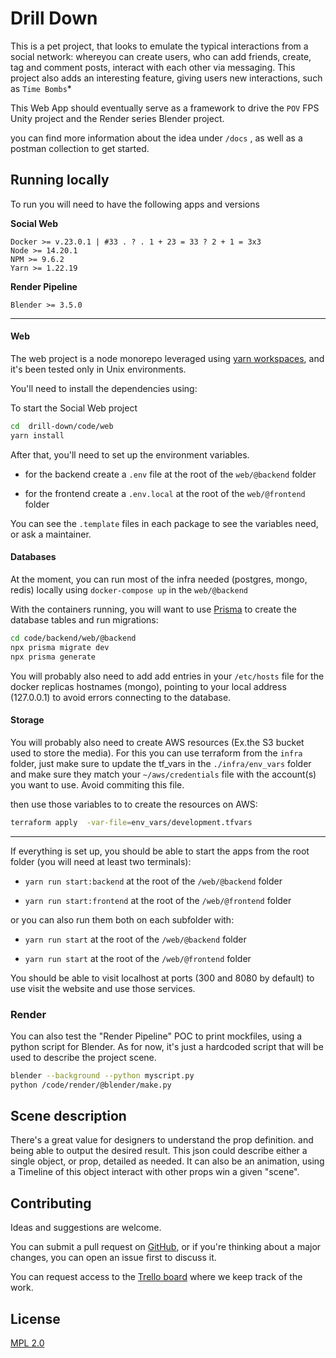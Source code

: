 # Drill Down

This is a pet project, that looks to emulate the typical interactions from a social network: whereyou can create users, who can add friends, create, tag and comment posts, interact with each other via messaging. This project also adds an interesting feature, giving users new interactions, such as `Time Bombs`*

This Web App should eventually serve as a framework to drive the `POV` FPS Unity project and the Render series Blender project.

you can find more information about the idea under `/docs` , as well as a postman collection to get started.

## Running locally

To run you will need to have the following apps and versions  

**Social Web**
```
Docker >= v.23.0.1 | #33 . ? . 1 + 23 = 33 ? 2 + 1 = 3x3
Node >= 14.20.1
NPM >= 9.6.2
Yarn >= 1.22.19
```

**Render Pipeline**
```
Blender >= 3.5.0
```

---

#### Web
The web project is a node monorepo leveraged using [yarn workspaces](https://yarnpkg.com/features/workspaces), and it's been tested only in Unix environments. 

You'll need to install the dependencies using:

To start the Social Web project

```bash
cd  drill-down/code/web
yarn install
```

After that, you'll need to set up the environment variables.

- for the backend create a `.env` file at the root of the `web/@backend` folder

- for the frontend create a `.env.local` at the root of the `web/@frontend` folder

You can see the `.template` files in each package to see the variables need, or ask a maintainer.


#### Databases
At the moment, you can run most of the infra needed (postgres, mongo, redis) locally using `docker-compose up` in the `web/@backend` 

With the containers running, you will want to use [Prisma](https://www.prisma.io/docs/getting-started) to create the database tables and run migrations:

```bash
cd code/backend/web/@backend
npx prisma migrate dev
npx prisma generate
```


You will probably also need to add add entries in your `/etc/hosts` file for the docker replicas hostnames (mongo), pointing to your local address (127.0.0.1) to avoid errors connecting to the database.

  
#### Storage
 
You will probably also need to create AWS resources (Ex.the S3 bucket used to store the media). For this you can use terraform from the `infra` folder, just make sure to update the tf_vars in the `./infra/env_vars` folder and make sure they match your `~/aws/credentials` file with the account(s) you want to use. Avoid commiting this file.

then use those variables to to create the resources on AWS:

```bash
terraform apply  -var-file=env_vars/development.tfvars
```

--- 
If everything is set up, you should be able to start the apps from the root folder (you will need at least two terminals):

- `yarn run start:backend` at the root of the `/web/@backend` folder

- `yarn run start:frontend` at the root of the `/web/@frontend` folder


or you can also run them both on each subfolder with:  
  

- `yarn run start` at the root of the `/web/@backend` folder

- `yarn run start` at the root of the `/web/@frontend` folder

You should be able to visit localhost at ports (300 and 8080 by default) to use visit the website and use those services.


### Render 
You can also test the "Render Pipeline" POC to print mockfiles, using a python script for Blender. As for now, it's just a hardcoded script that will be used to describe the project scene.

``` bash
blender --background --python myscript.py
python /code/render/@blender/make.py
```

## Scene description

There's a great value for designers to understand the prop definition. and being able to output the desired result. This json could describe either a single object, or prop, detailed as needed. It can also be an animation, using a Timeline of this object interact with other props win a given "scene".


## Contributing

Ideas and suggestions are welcome.

You can submit a pull request on [GitHub](https://github.com/rrriki/drill-down), or if you're thinking about a major changes, you can open an issue first to discuss it.

You can request access to the [Trello board](https://trello.com/b/OTwMAWjI/drill-down) where we keep track of the work.
  
## License

[MPL 2.0](https://choosealicense.com/licenses/mpl-2.0/)